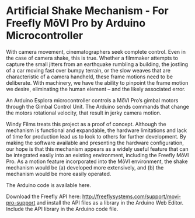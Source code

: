 # Artificial Shake Mechanism - For Freefly MōVI Pro by Arduino Microcontroller

With camera movement, cinematographers seek complete control. Even in the case of camera shake, this is true. Whether a filmmaker attempts to capture the small jitters from an earthquake rumbling a building, the jostling of a car moving fast over bumpy terrain, or the slow weaves that are characteristic of a camera handheld, these frame motions need to be deliberate. With machinery, we have the ability to pinpoint the frame motion we desire, eliminating the human element – and the likely associated error.

An Arduino Esplora microcontroller controls a MōVI Pro’s gimbal motors through the Gimbal Control Unit. The Arduino sends commands that change the motors rotational velocity, that result in jerky camera motion.

Windy Films treats this project as a proof of concept. Although the mechanism is functional and expandable, the hardware limitations and lack of time for production lead us to look to others for further development. By making the software available and presenting the hardware configuration, our hope is that this mechanism appears as a widely useful feature that can be integrated easily into an existing environment, including the Freefly MōVI Pro. As a motion feature incorporated into the MōVI environment, the shake mechanism would be (a) developed more extensively, and (b) the mechanism would be more easily operated.


The Arduino code is available here.

Download the Freefly API here: http://freeflysystems.com/support/movi-pro-support and install the API files as a library in the Arduino Web Editor. Include the API library in the Arduino code file. 


